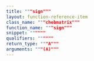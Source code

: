 ```yaml
---
title: """sign"""
layout: function-reference-item
class_name: """chebmatrix"""
function_name: """sign"""
snippet: """"""
qualifiers: """"""
return_type: """A"""
arguments: """(A)"""
---
```


